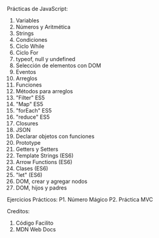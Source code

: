 Prácticas de JavaScript:
1. Variables
2. Números y Aritmética
3. Strings
4. Condiciones
5. Ciclo While
6. Ciclo For
7. typeof, null y undefined
8. Selección de elementos con DOM
9. Eventos
10. Arreglos
11. Funciones
12. Métodos para arreglos
13. "Filter" ES5
14. "Map" ES5
15. "forEach" ES5
16. "reduce" ES5
17. Closures
18. JSON
19. Declarar objetos con funciones
20. Prototype
21. Getters y Setters
22. Template Strings (ES6)
23. Arrow Functions (ES6)
24. Clases (ES6)
25. "let" (ES6)
26. DOM, crear y agregar nodos
27. DOM, hijos y padres

Ejercicios Prácticos:
P1. Número Mágico
P2. Práctica MVC

Creditos:
1. Código Facilito
2. MDN Web Docs